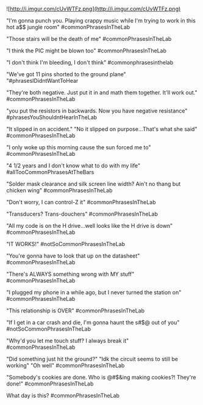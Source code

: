 ![http://i.imgur.com/cUvWTFz.png](http://i.imgur.com/cUvWTFz.png)

"I'm gonna punch you. Playing crappy music while I'm trying to work in this hot a$$ jungle room" #commonPhrasesInTheLab

"Those stairs will be the death of me" #commonPhrasesInTheLab

"I think the PIC might be blown too" #commonPhrasesInTheLab

"I don't think I'm bleeding, I don't think" #commonphrasesinthelab

"We've got 11 pins shorted to the ground plane" "#phrasesIDidntWantToHear

"They're both negative.  Just put it in and math them together. It'll work out." #commonPhrasesInTheLab

"you put the resistors in backwards.  Now you have negative resistance"  #phrasesYouShouldntHearInTheLab

"It slipped in on accident."  "No it slipped on purpose...That's what she said" #commonPhrasesInTheLab

"I only woke up this morning cause the sun forced me to" #commonPhrasesInTheLab

"4 1/2 years and I don't know what to do with my life" #allTooCommonPhrasesAtTheBars

"Solder mask clearance and silk screen line width? Ain't no thang but chicken wing" #commonPhrasesInTheLab

"Don't worry, I can control-Z it" #commonPhrasesInTheLab

"Transducers? Trans-douchers" #commonPhrasesInTheLab

"All my code is on the H drive...well looks like the H drive is down" #commonPhrasesInTheLab

"IT WORKS!" #notSoCommonPhrasesInTheLab

"You're gonna have to look that up on the datasheet" #commonPhrasesInTheLab

"There's ALWAYS something wrong with MY stuff" #commonPhrasesInTheLab

"I plugged my phone in a while ago, but I never turned the station on" #commonPhrasesInTheLab

"This relationship is OVER" #commonPhrasesInTheLab

"If I get in a car crash and die, I'm gonna haunt the s#$@ out of you" #notSoCommonPhrasesInTheLab

"Why'd you let me touch stuff? I always break it" #commonPhrasesInTheLab

"Did something just hit the ground?" "Idk the circuit seems to still be working" "Oh well" #commonPhrasesInTheLab

"Somebody's cookies are done. Who is @#$&ing making cookies?! They're done!"  #commonPhrasesInTheLab

What day is this? #commonPhrasesInTheLab